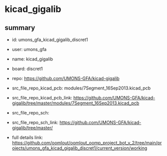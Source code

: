 # kicad_gigalib
 
## summary 
* id: umons_gfa_kicad_gigalib_discret1
* user: umons_gfa
* name: kicad_gigalib
* board: discret1
* repo: https://github.com/UMONS-GFA/kicad-gigalib
* src_file_repo_kicad_pcb: modules/7Segment_16Sep2013.kicad_pcb
* src_file_repo_kicad_pcb_link: https://github.com/UMONS-GFA/kicad-gigalib/tree/master/modules/7Segment_16Sep2013.kicad_pcb


* src_file_repo_sch: 
* src_file_repo_sch_link: https://github.com/UMONS-GFA/kicad-gigalib/tree/master/
* full details link: https://github.com/oomlout/oomlout_oomp_project_bot_v_2/tree/main/projects/umons_gfa_kicad_gigalib_discret1/current_version/working  







